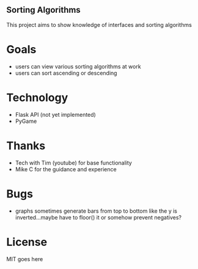 ## Sorting Algorithms
This project aims to show knowledge of interfaces and sorting algorithms

# Goals
  * users can view various sorting algorithms at work
  * users can sort ascending or descending

# Technology
* Flask API (not yet implemented)
* PyGame

# Thanks
* Tech with Tim (youtube) for base functionality
* Mike C for the guidance and experience

# Bugs
* graphs sometimes generate bars from top to bottom like the y is inverted...maybe have to floor() it or somehow prevent negatives?

# License
MIT goes here
